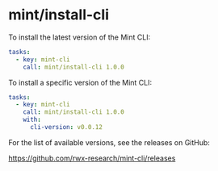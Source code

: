 # mint/install-cli

To install the latest version of the Mint CLI:

```yaml
tasks:
  - key: mint-cli
    call: mint/install-cli 1.0.0
```

To install a specific version of the Mint CLI:

```yaml
tasks:
  - key: mint-cli
    call: mint/install-cli 1.0.0
    with:
      cli-version: v0.0.12
```

For the list of available versions, see the releases on GitHub:

https://github.com/rwx-research/mint-cli/releases
